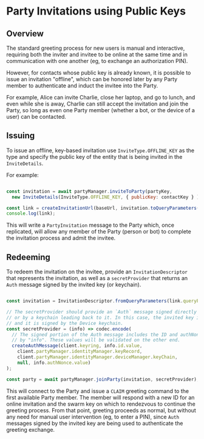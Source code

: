 # Party Invitations using Public Keys
 
## Overview

The standard greeting process for new users is manual and interactive, requiring both the inviter and invitee
to be online at the same time and in communication with one another (eg, to exchange an authorization PIN).

However, for contacts whose public key is already known, it is possible to issue an invitation "offline",
which can be honored later by any Party member to authenticate and induct the invitee into the Party.

For example, Alice can invite Charlie, close her laptop, and go to lunch, and even while she is away, Charlie can
still accept the invitation and join the Party, so long as even one Party member (whether a bot, or the device
of a user) can be contacted.

## Issuing 

To issue an offline, key-based invitation use `InviteType.OFFLINE_KEY` as the type and specify the public key
of the entity that is being invited in the `InviteDetails`.

For example:

```javascript

const invitation = await partyManager.inviteToParty(partyKey,
  new InviteDetails(InviteType.OFFLINE_KEY, { publicKey: contactKey } ));

const link = createInvitationUrl(baseUrl, invitation.toQueryParameters());
console.log(link);

```

This will write a `PartyInvitation` message to the Party which, once replicated,
will allow any member of the Party (person or bot) to complete the invitation
process and admit the invitee.

## Redeeming

To redeem the invitation on the invitee, provide an `InvitationDescriptor` that represents the
invitation, as well as a `secretProvider` that returns an `Auth` message signed by the invited
key (or keychain).

```javascript

const invitation = InvitationDescriptor.fromQueryParameters(link.queryParameters);

// The secretProvider should provide an `Auth` message signed directly by the invited key,
// or by a keychain leading back to it. In this case, the invited key is the Identity key,
// and it is signed by the Device keychain.
const secretProvider = (info) => codec.encode(
  // The signed portion of the Auth message includes the ID and authNonce provided
  // by "info". These values will be validated on the other end.
  createAuthMessage(client.keyring, info.id.value,
    client.partyManager.identityManager.keyRecord,
    client.partyManager.identityManager.deviceManager.keyChain,
    null, info.authNonce.value)
);

const party = await partyManager.joinParty(invitation, secretProvider);

```

This will connect to the Party and issue a `CLAIM` greeting command to the first available
Party member. The member will respond with a new ID for an online invitation and the swarm key
on which to rendezvous to continue the greeting process. From that point, greeting proceeds
as normal, but without any need for manual user intervention (eg, to enter a PIN), since `Auth`
messages signed by the invited key are being used to authenticate the greeting exchange.
